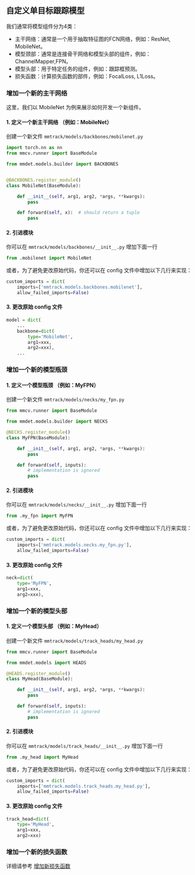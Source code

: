 ## 自定义单目标跟踪模型

我们通常将模型组件分为4类：

- 主干网络：通常是一个用于抽取特征图的FCN网络，例如：ResNet, MobileNet。
- 模型颈部：通常是连接骨干网络和模型头部的组件，例如：ChannelMapper,FPN。
- 模型头部：用于特定任务的组件，例如：跟踪框预测。
- 损失函数：计算损失函数的部件，例如：FocalLoss, L1Loss。

### 增加一个新的主干网络

这里，我们以 MobileNet 为例来展示如何开发一个新组件。

#### 1. 定义一个新主干网络 （例如：MobileNet）

创建一个新文件 `mmtrack/models/backbones/mobilenet.py`

```python
import torch.nn as nn
from mmcv.runner import BaseModule

from mmdet.models.builder import BACKBONES


@BACKBONES.register_module()
class MobileNet(BaseModule):

    def __init__(self, arg1, arg2, *args, **kwargs):
        pass

    def forward(self, x):  # should return a tuple
        pass
```

#### 2. 引进模块

你可以在 `mmtrack/models/backbones/__init__.py` 增加下面一行

```python
from .mobilenet import MobileNet
```

或者，为了避免更改原始代码，你还可以在 config 文件中增加以下几行来实现：

```python
custom_imports = dict(
    imports=['mmtrack.models.backbones.mobilenet'],
    allow_failed_imports=False)
```

#### 3. 更改原始 config 文件

```python
model = dict(
    ...
    backbone=dict(
        type='MobileNet',
        arg1=xxx,
        arg2=xxx),
    ...
```

### 增加一个新的模型瓶颈

#### 1. 定义一个模型瓶颈 （例如：MyFPN）

创建一个新文件 `mmtrack/models/necks/my_fpn.py`

```python
from mmcv.runner import BaseModule

from mmdet.models.builder import NECKS

@NECKS.register_module()
class MyFPN(BaseModule):

    def __init__(self, arg1, arg2, *args, **kwargs):
        pass

    def forward(self, inputs):
        # implementation is ignored
        pass
```

#### 2. 引进模块

你可以在 `mmtrack/models/necks/__init__.py` 增加下面一行

```python
from .my_fpn import MyFPN
```

或者，为了避免更改原始代码，你还可以在 config 文件中增加以下几行来实现：

```python
custom_imports = dict(
    imports=['mmtrack.models.necks.my_fpn.py'],
    allow_failed_imports=False)
```

#### 3. 更改原始 config 文件

```python
neck=dict(
    type='MyFPN',
    arg1=xxx,
    arg2=xxx),
```

### 增加一个新的模型头部

#### 1. 定义一个模型头部 （例如：MyHead）

创建一个新文件 `mmtrack/models/track_heads/my_head.py`

```python
from mmcv.runner import BaseModule

from mmdet.models import HEADS

@HEADS.register_module()
class MyHead(BaseModule):

    def __init__(self, arg1, arg2, *args, **kwargs):
        pass

    def forward(self, inputs):
        # implementation is ignored
        pass
```

#### 2. 引进模块

你可以在 `mmtrack/models/track_heads/__init__.py` 增加下面一行

```python
from .my_head import MyHead
```

或者，为了避免更改原始代码，你还可以在 config 文件中增加以下几行来实现：

```python
custom_imports = dict(
    imports=['mmtrack.models.track_heads.my_head.py'],
    allow_failed_imports=False)
```

#### 3. 更改原始 config 文件

```python
track_head=dict(
    type='MyHead',
    arg1=xxx,
    arg2=xxx)
```

### 增加一个新的损失函数

详细请参考 [增加新损失函数](https://mmtracking.readthedocs.io/zh_CN/latest/tutorials/customize_mot_model.html#add-a-new-loss)
